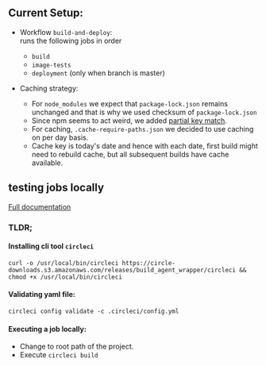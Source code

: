 ## Current Setup:

* Workflow `build-and-deploy`:  
  runs the following jobs in order
  * `build` 
  * `image-tests`
  * `deployment` (only when branch is master)

* Caching strategy:
  * For `node_modules` we expect that `package-lock.json` remains unchanged and that is why we used checksum of `package-lock.json`
  * Since npm seems to act weird, we added [partial key match](https://circleci.com/docs/2.0/caching/#restoring-cache). 
  * For caching, `.cache-require-paths.json` we decided to use caching on per day basis.
  * Cache key is today's date and hence with each date, first build might need to rebuild cache, but all subsequent builds have cache available.
## testing jobs locally

[Full documentation](https://circleci.com/docs/2.0/local-jobs/)

### TLDR;

#### Installing cli tool `circleci`
```
curl -o /usr/local/bin/circleci https://circle-downloads.s3.amazonaws.com/releases/build_agent_wrapper/circleci && chmod +x /usr/local/bin/circleci
```

#### Validating yaml file:
```
circleci config validate -c .circleci/config.yml
```

#### Executing a job locally:

- Change to root path of the project.
- Execute `circleci build`

